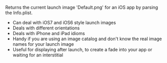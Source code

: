 Returns the current launch image 'Default.png' for an iOS app by parsing the Info.plist.

* Can deal with iOS7 and iOS6 style launch images
* Deals with different orientations
* Deals with iPhone and iPad idioms
* Handy if you are using an image catalog and don't know the real image names for your launch image
* Useful for displaying after launch, to create a fade into your app or waiting for an interstitial
